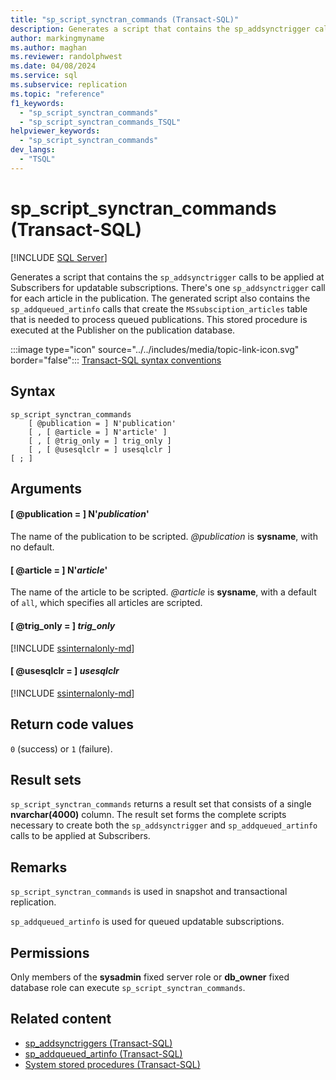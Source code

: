 ```yaml
---
title: "sp_script_synctran_commands (Transact-SQL)"
description: Generates a script that contains the sp_addsynctrigger calls to be applied at Subscribers for updatable subscriptions.
author: markingmyname
ms.author: maghan
ms.reviewer: randolphwest
ms.date: 04/08/2024
ms.service: sql
ms.subservice: replication
ms.topic: "reference"
f1_keywords:
  - "sp_script_synctran_commands"
  - "sp_script_synctran_commands_TSQL"
helpviewer_keywords:
  - "sp_script_synctran_commands"
dev_langs:
  - "TSQL"
---
```

# sp_script_synctran_commands (Transact-SQL)

[!INCLUDE [SQL Server](../../includes/applies-to-version/sqlserver.md)]

Generates a script that contains the `sp_addsynctrigger` calls to be applied at Subscribers for updatable subscriptions. There's one `sp_addsynctrigger` call for each article in the publication. The generated script also contains the `sp_addqueued_artinfo` calls that create the `MSsubsciption_articles` table that is needed to process queued publications. This stored procedure is executed at the Publisher on the publication database.

:::image type="icon" source="../../includes/media/topic-link-icon.svg" border="false"::: [Transact-SQL syntax conventions](../../t-sql/language-elements/transact-sql-syntax-conventions-transact-sql.md)

## Syntax

```syntaxsql
sp_script_synctran_commands
    [ @publication = ] N'publication'
    [ , [ @article = ] N'article' ]
    [ , [ @trig_only = ] trig_only ]
    [ , [ @usesqlclr = ] usesqlclr ]
[ ; ]
```

## Arguments

#### [ @publication = ] N'*publication*'

The name of the publication to be scripted. *@publication* is **sysname**, with no default.

#### [ @article = ] N'*article*'

The name of the article to be scripted. *@article* is **sysname**, with a default of `all`, which specifies all articles are scripted.

#### [ @trig_only = ] *trig_only*

[!INCLUDE [ssinternalonly-md](../../includes/ssinternalonly-md.md)]

#### [ @usesqlclr = ] *usesqlclr*

[!INCLUDE [ssinternalonly-md](../../includes/ssinternalonly-md.md)]

## Return code values

`0` (success) or `1` (failure).

## Result sets

`sp_script_synctran_commands` returns a result set that consists of a single **nvarchar(4000)** column. The result set forms the complete scripts necessary to create both the `sp_addsynctrigger` and `sp_addqueued_artinfo` calls to be applied at Subscribers.

## Remarks

`sp_script_synctran_commands` is used in snapshot and transactional replication.

`sp_addqueued_artinfo` is used for queued updatable subscriptions.

## Permissions

Only members of the **sysadmin** fixed server role or **db_owner** fixed database role can execute `sp_script_synctran_commands`.

## Related content

- [sp_addsynctriggers (Transact-SQL)](sp-addsynctriggers-transact-sql.md)
- [sp_addqueued_artinfo (Transact-SQL)](sp-addqueued-artinfo-transact-sql.md)
- [System stored procedures (Transact-SQL)](system-stored-procedures-transact-sql.md)
